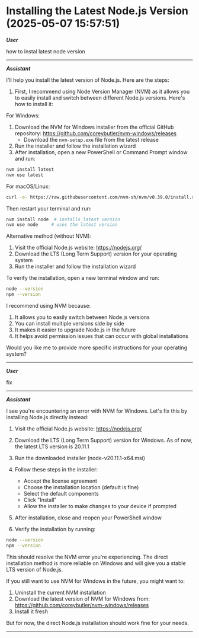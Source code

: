 <!-- Generated by SpecStory -->

# Installing the Latest Node.js Version (2025-05-07 15:57:51)

_**User**_

how to instal latest node version

---

_**Assistant**_

I'll help you install the latest version of Node.js. Here are the steps:

1. First, I recommend using Node Version Manager (NVM) as it allows you to easily install and switch between different Node.js versions. Here's how to install it:

For Windows:
1. Download the NVM for Windows installer from the official GitHub repository: https://github.com/coreybutler/nvm-windows/releases
   - Download the `nvm-setup.exe` file from the latest release
2. Run the installer and follow the installation wizard
3. After installation, open a new PowerShell or Command Prompt window and run:
```bash
nvm install latest
nvm use latest
```

For macOS/Linux:
```bash
curl -o- https://raw.githubusercontent.com/nvm-sh/nvm/v0.39.0/install.sh | bash
```
Then restart your terminal and run:
```bash
nvm install node  # installs latest version
nvm use node     # uses the latest version
```

Alternative method (without NVM):
1. Visit the official Node.js website: https://nodejs.org/
2. Download the LTS (Long Term Support) version for your operating system
3. Run the installer and follow the installation wizard

To verify the installation, open a new terminal window and run:
```bash
node --version
npm --version
```

I recommend using NVM because:
1. It allows you to easily switch between Node.js versions
2. You can install multiple versions side by side
3. It makes it easier to upgrade Node.js in the future
4. It helps avoid permission issues that can occur with global installations

Would you like me to provide more specific instructions for your operating system?

---

_**User**_

fix

---

_**Assistant**_

I see you're encountering an error with NVM for Windows. Let's fix this by installing Node.js directly instead:

1. Visit the official Node.js website: https://nodejs.org/

2. Download the LTS (Long Term Support) version for Windows. As of now, the latest LTS version is 20.11.1

3. Run the downloaded installer (node-v20.11.1-x64.msi)

4. Follow these steps in the installer:
   - Accept the license agreement
   - Choose the installation location (default is fine)
   - Select the default components
   - Click "Install"
   - Allow the installer to make changes to your device if prompted

5. After installation, close and reopen your PowerShell window

6. Verify the installation by running:
```bash
node --version
npm --version
```

This should resolve the NVM error you're experiencing. The direct installation method is more reliable on Windows and will give you a stable LTS version of Node.js.

If you still want to use NVM for Windows in the future, you might want to:
1. Uninstall the current NVM installation
2. Download the latest version of NVM for Windows from: https://github.com/coreybutler/nvm-windows/releases
3. Install it fresh

But for now, the direct Node.js installation should work fine for your needs.

---

